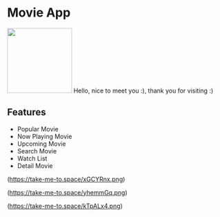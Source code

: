 # Movie App
<img src="https://take-me-to.space/7f5Uj3e.png" width="150">
Hello, nice to meet you :), thank you for visiting :)

## Features

- Popular Movie
- Now Playing Movie
- Upcoming Movie
- Search Movie
- Watch List
- Detail Movie 

(https://take-me-to.space/xGCYRnx.png)

(https://take-me-to.space/yhemmGq.png)

(https://take-me-to.space/kTpALx4.png)
